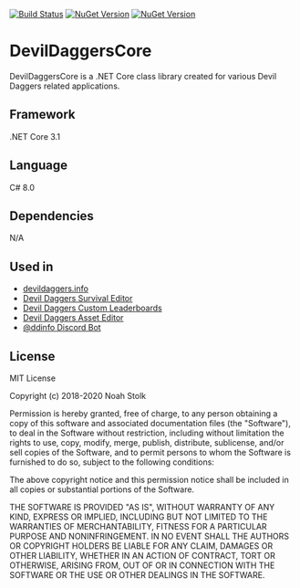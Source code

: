[![Build Status](https://travis-ci.org/NoahStolk/DevilDaggersAssetEditor.svg?branch=master)](https://travis-ci.org/NoahStolk/DevilDaggersAssetEditor)
[![NuGet Version](https://img.shields.io/nuget/v/DevilDaggersCore.svg)](https://www.nuget.org/packages/DevilDaggersCore/)
[![NuGet Version](https://img.shields.io/nuget/v/DevilDaggersCore.Wpf.svg)](https://www.nuget.org/packages/DevilDaggersCore.Wpf/)

# DevilDaggersCore
DevilDaggersCore is a .NET Core class library created for various Devil Daggers related applications.

## Framework
.NET Core 3.1

## Language
C# 8.0

## Dependencies
N/A

## Used in
- [devildaggers.info](https://devildaggers.info/)
- [Devil Daggers Survival Editor](https://devildaggers.info/Tools/DevilDaggersSurvivalEditor)
- [Devil Daggers Custom Leaderboards](https://devildaggers.info/Tools/DevilDaggersCustomLeaderboards)
- [Devil Daggers Asset Editor](https://devildaggers.info/Tools/DevilDaggersAssetEditor)
- [@ddinfo Discord Bot](https://github.com/NoahStolk/DiscordBotDdInfo)

## License
MIT License

Copyright (c) 2018-2020 Noah Stolk

Permission is hereby granted, free of charge, to any person obtaining a copy
of this software and associated documentation files (the "Software"), to deal
in the Software without restriction, including without limitation the rights
to use, copy, modify, merge, publish, distribute, sublicense, and/or sell
copies of the Software, and to permit persons to whom the Software is
furnished to do so, subject to the following conditions:

The above copyright notice and this permission notice shall be included in all
copies or substantial portions of the Software.

THE SOFTWARE IS PROVIDED "AS IS", WITHOUT WARRANTY OF ANY KIND, EXPRESS OR
IMPLIED, INCLUDING BUT NOT LIMITED TO THE WARRANTIES OF MERCHANTABILITY,
FITNESS FOR A PARTICULAR PURPOSE AND NONINFRINGEMENT. IN NO EVENT SHALL THE
AUTHORS OR COPYRIGHT HOLDERS BE LIABLE FOR ANY CLAIM, DAMAGES OR OTHER
LIABILITY, WHETHER IN AN ACTION OF CONTRACT, TORT OR OTHERWISE, ARISING FROM,
OUT OF OR IN CONNECTION WITH THE SOFTWARE OR THE USE OR OTHER DEALINGS IN THE
SOFTWARE.
